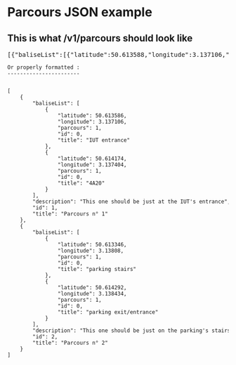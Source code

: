Parcours JSON example
=====================

This is what /v1/parcours should look like
------------------------------------------

<pre>[{"baliseList":[{"latitude":50.613588,"longitude":3.137106,"parcours":1,"id":0,"title":"IUT entrance"},{"latitude":50.614174,"longitude":3.137404,"parcours":1,"id":0,"title":"4A20"}],"description":"This one should be just at the IUT\u0027s entrance","id":1,"title":"Parcours n° 1"},{"baliseList":[{"latitude":50.613346,"longitude":3.13808,"parcours":1,"id":0,"title":"parking stairs"},{"latitude":50.614294,"longitude":3.138434,"parcours":1,"id":0,"title":"parking exit/entrance"}],"description":"This one should be just on the parking\u0027s stairs","id":2,"title":"Parcours n° 2"}]<code>

Or properly formatted :
-----------------------

<pre>[
    {
        "baliseList": [
            {
                "latitude": 50.613586,
                "longitude": 3.137106,
                "parcours": 1,
                "id": 0,
                "title": "IUT entrance"
            },
            {
                "latitude": 50.614174,
                "longitude": 3.137404,
                "parcours": 1,
                "id": 0,
                "title": "4A20"
            }
        ],
        "description": "This one should be just at the IUT's entrance",
        "id": 1,
        "title": "Parcours n° 1"
    },
    {
        "baliseList": [
            {
                "latitude": 50.613346,
                "longitude": 3.13808,
                "parcours": 1,
                "id": 0,
                "title": "parking stairs"
            },
            {
                "latitude": 50.614292,
                "longitude": 3.138434,
                "parcours": 1,
                "id": 0,
                "title": "parking exit/entrance"
            }
        ],
        "description": "This one should be just on the parking's stairs",
        "id": 2,
        "title": "Parcours n° 2"
    }
]<code>